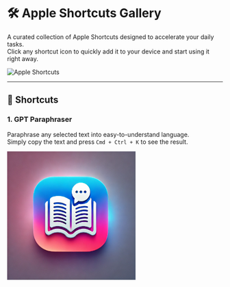 # 🛠️ Apple Shortcuts Gallery

A curated collection of Apple Shortcuts designed to accelerate your daily tasks.  
Click any shortcut icon to quickly add it to your device and start using it right away.

<img src="https://cdn.jim-nielsen.com/ios/1024/shortcuts-2018-10-03.png?rf=1024" alt="Apple Shortcuts" width="300" height="300">

---

## 🚀 Shortcuts

### 1. **GPT Paraphraser**  
Paraphrase any selected text into easy-to-understand language.  
Simply copy the text and press `Cmd + Ctrl + K` to see the result.

<a href="https://www.icloud.com/shortcuts/0c7d047b6f6f48eb97cbec556fbd750b">
  <img src="icons/GPT-Paraphraser.png" alt="GPT Paraphraser Icon" width="300" height="300">
</a>

